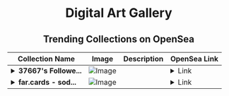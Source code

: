 <div align="center">

# Digital Art Gallery

## Trending Collections on OpenSea

| Collection Name                       | Image                                                                                     | Description                       | OpenSea Link                                                                                          |
|---------------------------------------|-------------------------------------------------------------------------------------------|-----------------------------------|--------------------------------------------------------------------------------------------------------|
| **<details><summary>37667's Followe...</summary>37667's Follower</details>** | ![Image](https://i.seadn.io/s/raw/files/19f9f090920392cc3650cbdf4361755b.png?w=500&auto=format?w=200&auto=format) |  | <details><summary>Link</summary>[37667's Follower](https://opensea.io/collection/37667-s-follower)</details> |
| **<details><summary>far.cards - sod...</summary>far.cards - sodaairdrop</details>** | ![Image](https://i.seadn.io/s/raw/files/c1c7494e131dd0de3b4023d8e5ca5823.png?w=500&auto=format?w=200&auto=format) |  | <details><summary>Link</summary>[far.cards - sodaairdrop](https://opensea.io/collection/far-cards-sodaairdrop)</details> |

</div>